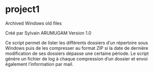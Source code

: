 # project1
Archived Windows old files

Créé par Sylvain ARUMUGAM
Version 1.0

Ce script permet de lister les différents dossiers d’un répertoire sous Windows 
puis de les compresser au format ZIP si la date de dernière modification de ses dossiers dépasse une certaine période.
Le script génère un fichier de log à chaque compression d’un dossier et envoi également l’information par mail.


